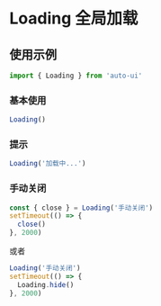 ---
---

# Loading 全局加载

## 使用示例

```jsx
import { Loading } from 'auto-ui'
```

### 基本使用

```jsx
Loading()
```

### 提示

```jsx
Loading('加载中...')
```

### 手动关闭

```jsx
const { close } = Loading('手动关闭')
setTimeout(() => {
  close()
}, 2000)
```

或者

```jsx
Loading('手动关闭')
setTimeout(() => {
  Loading.hide()
}, 2000)
```
